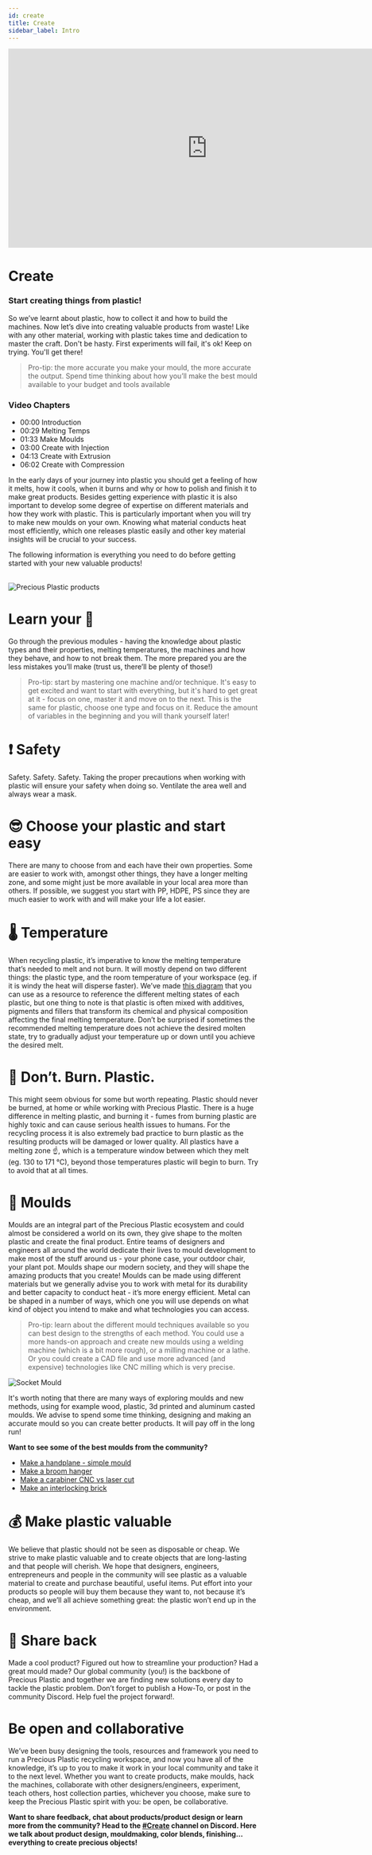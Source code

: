 ```yaml
---
id: create
title: Create
sidebar_label: Intro
---
```


<div class="videocontainer">
  <iframe width="800" height="400" src="https://www.youtube.com/embed/VdUkOjIP0Ok" frameborder="0" allow="accelerometer; autoplay; encrypted-media; gyroscope; picture-in-picture" allowfullscreen></iframe>
</div>

<style>
:root {
  --highlight: #ffe084;
  --links: rgb(131, 206, 235);
  --hover: rgb(131, 206, 235);
}
</style>

# Create

<div class="videoChapters">
<div class="videoChaptersMain">

### Start creating things from plastic!

So we’ve learnt about plastic, how to collect it and how to build the machines. Now let’s dive into creating valuable products from waste! Like with any other material, working with plastic takes time and dedication to master the craft. Don't be hasty. First experiments will fail, it's ok! Keep on trying. You'll get there!

> Pro-tip: the more accurate you make your mould, the more accurate the output. Spend time thinking about how you’ll make the best mould available to your budget and tools available


</div>
<div class="videoChaptersSidebar">

### Video Chapters

- 00:00 Introduction
- 00:29 Melting Temps
- 01:33 Make Moulds
- 03:00 Create with Injection
- 04:13 Create with Extrusion
- 06:02 Create with Compression



</div>
</div>

In the early days of your journey into plastic you should get a feeling of how it melts, how it cools, when it burns and why or how to polish and finish it to make great products. Besides getting experience with plastic it is also important to develop some degree of expertise on different materials and how they work with plastic. This is particularly important when you will try to make new moulds on your own. Knowing what material conducts heat most efficiently, which one releases plastic easily and other key material insights will be crucial to your success.

The following information is everything you need to do before getting started with your new valuable products!
<br>
<br>

![Precious Plastic products](assets/create/pp_products.jpg)

# Learn your 💩

Go through the previous modules - having the knowledge about plastic types and their properties, melting temperatures, the machines and how they behave, and how to not break them. The more prepared you are the less mistakes you’ll make (trust us, there’ll be plenty of those!)

> Pro-tip: start by mastering one machine and/or technique. It's easy to get excited and want to start with everything, but it's hard to get great at it - focus on one, master it and move on to the next. This is the same for plastic, choose one type and focus on it. Reduce the amount of variables in the beginning and you will thank yourself later!

# ❗️ Safety

Safety. Safety. Safety. Taking the proper precautions when working with plastic will ensure your safety when doing so. Ventilate the area well and always wear a mask.

# 😎 Choose your plastic and start easy

There are many to choose from and each have their own properties. Some are easier to work with, amongst other things, they have a longer melting zone, and some might just be more available in your local area more than others. If possible, we suggest you start with PP, HDPE, PS since they are much easier to work with and will make your life a lot easier.

# 🌡️ Temperature 

When recycling plastic, it’s imperative to know the melting temperature that’s needed to melt and not burn. It will mostly depend on two different things: the plastic type, and the room temperature of your workspace (eg. if it is windy the heat will disperse faster). We’ve made [this diagram](assets/plastic/melting-temperatures.jpg) that you can use as a resource to reference the different melting states of each plastic, but one thing to note is that plastic is often mixed with additives, pigments and fillers that transform its chemical and physical composition affecting the final melting temperature. Don’t be surprised if sometimes the recommended melting temperature does not achieve the desired molten state, try to gradually adjust your temperature up or down until you achieve the desired melt.

# 🥵 Don’t. Burn. Plastic. 

This might seem obvious for some but worth repeating. Plastic should never be burned, at home or while working with Precious Plastic. There is a huge difference in melting plastic, and burning it - fumes from burning plastic are highly toxic and can cause serious health issues to humans. For the recycling process it is also extremely bad practice to burn plastic as the resulting products will be damaged or lower quality. All plastics have a melting zone ☝️, which is a temperature window between which they melt (eg. 130 to 171 °C), beyond those temperatures plastic will begin to burn. Try to avoid that at all times.

# 💅 Moulds 

Moulds are an integral part of the Precious Plastic ecosystem and could almost be considered a world on its own, they give shape to the molten plastic and create the final product. Entire teams of designers and engineers all around the world dedicate their lives to mould development to make most of the stuff around us - your phone case, your outdoor chair, your plant pot. Moulds shape our modern society, and they will shape the amazing products that you create! Moulds can be made using different materials but we generally advise you to work with metal for its durability and better capacity to conduct heat - it’s more energy efficient. Metal can be shaped in a number of ways, which one you will use depends on what kind of object you intend to make and what technologies you can access. 

> Pro-tip: learn about the different mould techniques available so you can best design to the strengths of each method. You could use a more hands-on approach and create new moulds using a welding machine (which is a bit more rough), or a milling machine or a lathe. Or you could create a CAD file and use more advanced (and expensive) technologies like CNC milling which is very precise.

![Socket Mould](assets/create/sockets.jpg)

It's worth noting that there are many ways of exploring moulds and new methods, using for example wood, plastic, 3d printed and aluminum casted moulds.  We advise to spend some time thinking, designing and making an accurate mould so you can create better products. It will pay off in the long run!

<b>Want to see some of the best moulds from the community?</b>

- [Make a handplane - simple mould](https://community.preciousplastic.com/how-to/make-a-handplane-simple-mould)<br>
- [Make a broom hanger](https://community.preciousplastic.com/how-to/make-a-broom-hanger)<br>
- [Make a carabiner CNC vs laser cut](https://community.preciousplastic.com/how-to/make-a-carabiner-cnc-vs-lasercut)<br>
- [Make an interlocking brick](https://community.preciousplastic.com/how-to/make-an-interlocking-brick)

# 💰 Make plastic valuable

We believe that plastic should not be seen as disposable or cheap. We strive to make plastic valuable and to create objects that are long-lasting and that people will cherish. We hope that designers, engineers, entrepreneurs and people in the community will see plastic as a valuable material to create and purchase beautiful, useful items. Put effort into your products so people will buy them because they want to, not because it’s cheap, and we’ll all achieve something great: the plastic won’t end up in the environment.

# 🤝 Share back

Made a cool product? Figured out how to streamline your production? Had a great mould made? Our global community (you!) is the backbone of Precious Plastic and together we are finding new solutions every day to tackle the plastic problem. Don’t forget to publish a How-To, or post in the community Discord. Help fuel the project forward!.

# Be open and collaborative

We’ve been busy designing the tools, resources and framework you need to run a Precious Plastic recycling workspace, and now you have all of the knowledge, it’s up to you to make it work in your local community and take it to the next level. Whether you want to create products, make moulds, hack the machines, collaborate with other designers/engineers, experiment, teach others, host collection parties, whichever you choose, make sure to keep the Precious Plastic spirit with you: be open, be collaborative.

<b>Want to share feedback, chat about products/product design or learn more from the community? Head to the [#Create](https://discordapp.com/invite/yhmfzTZ) channel on Discord. Here we talk about product design, mouldmaking, color blends, finishing... everything to create precious objects!</b>
